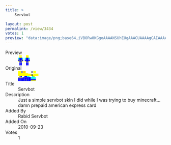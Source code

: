 ```yaml
---
title: >
    Servbot

layout: post
permalink: /view/3434
votes: 1
preview: "data:image/png;base64,iVBORw0KGgoAAAANSUhEUgAAACUAAAAgCAIAAAAaMSbnAAAABnRSTlMA/wD/AP5AXyvrAAAA40lEQVRIie1WQQ6DMAxLJn4UvrT+aX0TfAnvsEHTpmUwCpsQVg4BbFl1Q1UGBgq4UR5D4X2Cz/IsA0SIm2pocmY89lzdtZTAXrB+bPJkw/keNk8yedbE7/PcF0wIsydtntR3oUc8q6wyl5b6PtWKRPJ0fYnA6jciMy/VPTTOPi/Nw/vpwZPLkjSH3L30aYn86PURSfc+t6QTwXiGhRKB5gCDrvDpxZyXE9L1AQyw7Wvh8DyBUKVANCfJc6388P9BXy6c8wXazP1lnfzs50u0/9OGi0D3ZkbytUR+9jwvv8vvn/2ejmz6Sag80gkAAAAASUVORK5CYII="
---
```

<dl class="side-by-side">
<dt>Preview</dt>
<dd>
    <img class="preview" src="data:image/png;base64,iVBORw0KGgoAAAANSUhEUgAAACUAAAAgCAIAAAAaMSbnAAAABnRSTlMA/wD/AP5AXyvrAAAA40lEQVRIie1WQQ6DMAxLJn4UvrT+aX0TfAnvsEHTpmUwCpsQVg4BbFl1Q1UGBgq4UR5D4X2Cz/IsA0SIm2pocmY89lzdtZTAXrB+bPJkw/keNk8yedbE7/PcF0wIsydtntR3oUc8q6wyl5b6PtWKRPJ0fYnA6jciMy/VPTTOPi/Nw/vpwZPLkjSH3L30aYn86PURSfc+t6QTwXiGhRKB5gCDrvDpxZyXE9L1AQyw7Wvh8DyBUKVANCfJc6388P9BXy6c8wXazP1lnfzs50u0/9OGi0D3ZkbytUR+9jwvv8vvn/2ejmz6Sag80gkAAAAASUVORK5CYII=">
</dd>
<dt>Original</dt>
<dd>
    <img class="preview" src="data:image/png;base64,iVBORw0KGgoAAAANSUhEUgAAAEAAAAAgCAYAAACinX6EAAAA6UlEQVR42u2YCw7DIAiGuZN32p28U+/E0ofppMOSoK4MTP5ENCnwWdQWEAFHCgY3tX9pIjnnStX8wqgjAOp/KgDq/AJhMADOfwAIAAEgNsFpANwfg1YBPR6AXKXRvnIBrCS/rtW2Xvtbc/QxADgB4L4EBm7CpoIFqErBFQCadC8IghsXEgkO1pbuQrp/PN0e+94rTAJ4HQoAXgFoSoD71JQqJVSLg7XNabe5GQA+Ay72tyRpwn8NgEvocQBaAWntABAA9AC0JRoAzJdAWs6xtd+yAa/2LwCcl5J9vNgBwAuAniUw/K+zdwBvHMtZu1W62UgAAAAASUVORK5CYII=">
</dd>
<dt>Title</dt>
<dd>Servbot</dd>
<dt>Description</dt>
<dd>Just a simple servbot skin I did while I was trying to buy minecraft... damn prepaid american express card</dd>
<dt>Added By</dt>
<dd>Rabid Servbot</dd>
<dt>Added On</dt>
<dd>2010-09-23</dd>
<dt>Votes</dt>
<dd>1</dd>
</dl>
